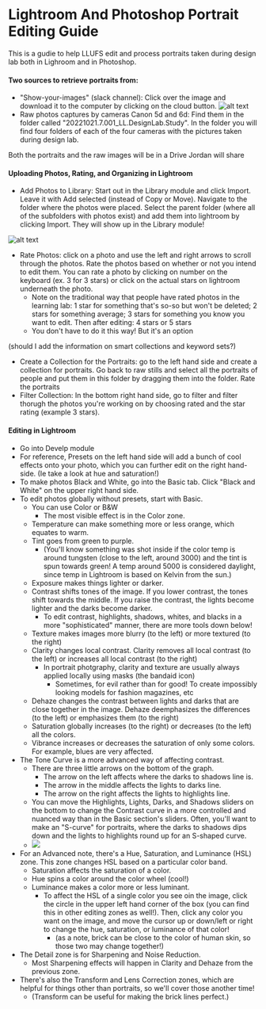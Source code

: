 # Lightroom And Photoshop Portrait Editing Guide
This is a gudie to help LLUFS edit and process portraits taken during design lab both in Lighroom and in Photoshop.
#### Two sources to retrieve portraits from:
* "Show-your-images" (slack channel): Click over the image and download it to the computer by clicking on the cloud button. 
 ![alt text](https://files.slack.com/files-pri/T0HTW3H0V-F0482HTAJ1J/screen_shot_2022-10-25_at_10.14.50_am.png?pub_secret=86a5044ef4)
* Raw photos captures by cameras Canon 5d and 6d: Find them in the folder called "20221021.7.001_LL.DesignLab.Study". In the folder you will find four folders of each of the four cameras with the pictures taken during design lab. 

Both the portraits and the raw images will be in a Drive Jordan will share

#### Uploading Photos, Rating, and Organizing in Lightroom

* Add Photos to Library: Start out in the Library module and click Import. Leave it with Add selected (instead of Copy or Move). Navigate to the folder where the photos were placed. Select the parent folder (where all of the subfolders with photos exist) and add them into lightroom by clicking Import. They will show up in the Library module!

![alt text](https://files.slack.com/files-pri/T0HTW3H0V-F047L202DLP/screen_shot_2022-10-25_at_11.17.21_am.png?pub_secret=7adbd1f1a5)

* Rate Photos: click on a photo and use the left and right arrows to scroll through the photos. Rate the photos based on whether or not you intend to edit them. You can rate a photo by clicking on number on the keyboard (ex. 3 for 3 stars) or click on the actual stars on lightroom underneath the photo. 
    * Note on the traditional way that people have rated photos in the learning lab: 1 star for something that's so-so but won't be deleted; 2 stars for something average; 3 stars for something you know you want to edit. Then after editing: 4 stars or 5 stars 
    * You don't have to do it this way! But it's an option

(should I add the information on smart collections and keyword sets?) 

* Create a Collection for the Portraits: go to the left hand side and create a collection for portraits. Go back to raw stills and select all the portraits of people and put them in this folder by dragging them into the folder. Rate the portraits 
* Filter Collection: In the bottom right hand side, go to filter and filter thorugh the photos you're working on by choosing rated and the star rating (example 3 stars). 

#### Editing in Lightroom 
* Go into Develp module 
* For reference, Presets on the left hand side will add a bunch of cool effects onto your photo, which you can further edit on the right hand-side. (Ie take a look at hue and saturation!)
* To make photos Black and White, go into the Basic tab. Click "Black and White" on the upper right hand side. 
* To edit photos globally without presets, start with Basic.
    * You can use Color or B&W
        * The most visible effect is in the Color zone. 
    * Temperature can make something more or less orange, which equates to warm.
    * Tint goes from green to purple. 
        * (You'll know something was shot inside if the color temp is around tungsten (close to the left, around 3000) and the tint is spun towards green! A temp around 5000 is considered daylight, since temp in Lightroom is based on Kelvin from the sun.)
    * Exposure makes things lighter or darker.
    * Contrast shifts tones of the image. If you lower contrast, the tones shift towards the middle. If you raise the contrast, the lights become lighter and the darks become darker. 
        * To edit contrast, highlights, shadows, whites, and blacks in a more "sophisticated" manner, there are more tools down below!
    * Texture makes images more blurry (to the left) or more textured (to the right)
    * Clarity changes local contrast. Clarity removes all local contrast (to the left) or increases all local contrast (to the right)
        * In portrait photgraphy, clarity and texture are usually always applied locally using masks (the bandaid icon)
            * Sometimes, for evil rather than for good! To create impossibly looking models for fashion magazines, etc
    * Dehaze changes the contrast between lights and darks that are close together in the image. Dehaze deemphasizes the differences (to the left) or emphasizes them (to the right)
    * Saturation globally increases (to the right) or decreases (to the left) all the colors.
    * Vibrance increases or decreases the saturation of only some colors. For example, blues are very affected.
* The Tone Curve is a more advanced way of affecting contrast. 
    * There are three little arrows on the bottom of the graph.
        * The arrow on the left affects where the darks to shadows line is.
        * The arrow in the middle affects the lights to darks line. 
        * The arrow on the right affects the lights to highlights line. 
    * You can move the Highlights, Lights, Darks, and Shadows sliders on the bottom to change the Contrast curve in a more controlled and nuanced way than in the Basic section's sliders. Often, you'll want to make an "S-curve" for portraits, where the darks to shadows dips down and the lights to highlights round up for an S-shaped curve. 
    * ![](https://i.imgur.com/a5zIr3S.jpg)
* For an Advanced note, there's a Hue, Saturation, and Luminance (HSL) zone. This zone changes HSL based on a particular color band. 
    * Saturation affects the saturation of a color.
    * Hue spins a color around the color wheel (cool!)
    * Luminance makes a color more or less luminant. 
        *  To affect the HSL of a single color you see oin the image, click the circle in the upper left hand corner of the box (you can find this in other editing zones as well!). Then, click any color you want on the image, and move the cursor up or down/left or right to change the hue, saturation, or luminance of that color! 
            *  (as a note, brick can be close to the color of human skin, so those two may change together!)
* The Detail zone is for Sharpening and Noise Reduction. 
    * Most Sharpening effects will happen in Clarity and Dehaze from the previous zone. 
* There's also the Transform and Lens Correction zones, which are helpful for things other than portraits, so we'll cover those another time!
    * (Transform can be useful for making the brick lines perfect.)    


